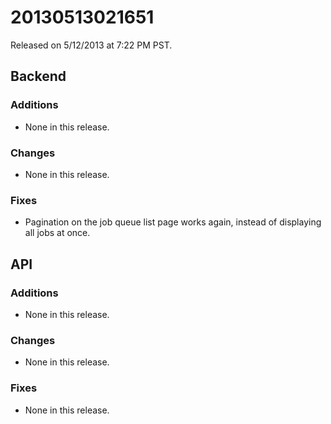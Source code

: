 20130513021651
==============

Released on 5/12/2013 at 7:22 PM PST.

## Backend

### Additions

*   None in this release.

### Changes

*   None in this release.

### Fixes

*   Pagination on the job queue list page works again, instead of displaying all
    jobs at once.

## API

### Additions

*   None in this release.

### Changes

*   None in this release.

### Fixes

*   None in this release.
